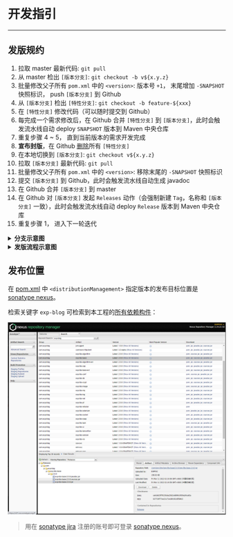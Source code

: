 # 开发指引

------

## 发版规约

1. 拉取 master 最新代码: `git pull`
2. 从 master 检出 `[版本分支]`: `git checkout -b v${x.y.z}`
3. 批量修改父子所有 `pom.xml` 中的 `<version>`: 版本号 `+1`， 末尾增加 `-SNAPSHOT` 快照标识， push `[版本分支]` 到 Github
4. 从 `[版本分支]` 检出 `[特性分支]`: `git checkout -b feature-${xxx}`
5. 在 `[特性分支]` 修改代码（可以随时提交到 Github）
6. 每完成一个需求修改后，在 Github 合并 `[特性分支]` 到 `[版本分支]`，此时会触发流水线自动 deploy `SNAPSHOT` 版本到 Maven 中央仓库
7. 重复步骤 4 ~ 5， 直到当前版本的需求开发完成
8. **宣布封版**，在 Github [删除](../../branches)所有 `[特性分支]`
9. 在本地切换到 `[版本分支]`: `git checkout v${x.y.z}`
10. 拉取 `[版本分支]` 最新代码: `git pull`
11. 批量修改父子所有 `pom.xml` 中的 `<version>`: 移除末尾的 `-SNAPSHOT` 快照标识
12. 提交 `[版本分支]` 到 Github，此时会触发流水线自动生成 javadoc
13. 在 Github 合并 `[版本分支]` 到 master
14. 在 Github 对 `[版本分支]` 发起 `Releases` 动作（会强制新建 `Tag`，名称和 `[版本分支]` 一致），此时会触发流水线自动 deploy `Release` 版本到 Maven 中央仓库
16. 重复步骤 1， 进入下一轮迭代


<details>
<summary><b>分支示意图</b></summary>
<br/>

```mermaid
graph LR
    master((master)) -- checkout --> version[vX.Y.Z<br/>版本分支]
    version -- checkout --> featureA(feature-AAA<br/>特性分支 A)
    version -- checkout --> featureN(feature-...<br/>特性分支 N)
    featureA -- merge:SNAPSHOT --> version
    featureN -- merge:SNAPSHOT --> version
    version -- merge:javadoc --> master
    version -- archive:RELEASE --> tag((tag<br/>X.Y.Z))
```

</details>

<details>
<summary><b>发版流程示意图</b></summary>
<br/>

```mermaid
sequenceDiagram
    participant Local
    participant Github
    participant Github Action
    participant Sonatype
    participant Github Pages
    Github->>Local: 拉取 master 最新代码<br/>git pull
    Local->>Local: 检出 [版本分支]<br/>git checkout -b v${x.y.z}
    Local->>Local: 批量修改父子所有 pom.xml 的版本
    Note left of Local: 版本号 +1<br/>末尾增加 -SNAPSHOT
    Local->>Github: 提交 [版本分支]<br/>git push
    Local->>Local: 检出 [特性分支]<br/>git checkout -b feature-${xxx}
    loop 当前版本需求开发
        Local->>Local: 修改代码
        Local->>Github: 提交修改<br/>git push
        Github->>Github: 合并 [特性分支] 到 [版本分支]
        Github->>Github Action: 触发流水线
        Github Action->>Sonatype: 发布 SNAPSHOT 版本
    end
    Note left of Github: 封版
    Github->>Github: 删除所有 [特性分支]
    Local->>Local: 切换到 [版本分支]<br/>git checkout v${x.y.z}
    Local->>Local: 拉取 [版本分支] 最新代码<br/>git pull
    Local->>Local: 批量修改父子所有 pom.xml 的版本
    Note left of Local: 移除末尾的 -SNAPSHOT
    Local->>Github: 提交 [版本分支]<br/>git push
    Github->>Github Action: 触发流水线
    Github Action->>Github Pages: 发布 Javadoc
    Github->>Github: 合并 [版本分支] 到 master
    Github->>Github: 对 [版本分支] 发起 Releases
    Note left of Github: 强制新建 Tag<br/>名称和 [版本分支] 一致
    Github->>Github Action: 触发流水线
    Github Action->>Sonatype: 发布 Release 版本
```

</details>


## 发布位置

在 [pom.xml](./pom.xml) 中 `<distributionManagement>` 指定版本的发布目标位置是 [sonatype nexus](https://s01.oss.sonatype.org/)。

检索关键字 `exp-blog` 可检索到本工程的[所有依赖构件](https://s01.oss.sonatype.org/#nexus-search;quick~exp-blog)：

![](./imgs/01.png)

> 用在 [sonatype jira](https://issues.sonatype.org) 注册的账号即可登录 [sonatype nexus](https://s01.oss.sonatype.org/)。


